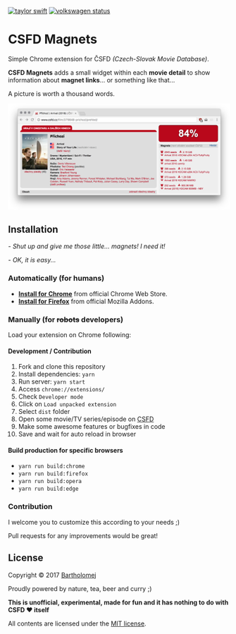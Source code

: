 [![taylor swift](https://img.shields.io/badge/secured%20by-taylor%20swift-brightgreen.svg)](https://twitter.com/SwiftOnSecurity)
[![volkswagen status](https://auchenberg.github.io/volkswagen/volkswargen_ci.svg?v=1)](https://github.com/auchenberg/volkswagen)

# CSFD Magnets

Simple Chrome extension for ČSFD *(Czech-Slovak Movie Database)*.

**CSFD Magnets** adds a small widget within each **movie detail** to show information about **magnet links**... or something like that...

A picture is worth a thousand words.

![Screenshot](https://raw.githubusercontent.com/bartholomej/csfd-magnets/master/_assets/csfd-magnets-promo.png)

## Installation
_- Shut up and give me those little... magnets! I need it!_

_- OK, it is easy..._

### Automatically (for humans)

- **[Install for Chrome](https://chrome.google.com/webstore/detail/csfd-magnets/kkoccljoocknljaljhpifcnkmillmilo)** from official Chrome Web Store.
- **[Install for Firefox](https://addons.mozilla.org/en-US/firefox/addon/csfd-magnets/)** from official Mozilla Addons.

### Manually (for ~~robots~~ developers)
Load your extension on Chrome following:

#### Development / Contribution
1. Fork and clone this repository
2. Install dependencies: `yarn`
3. Run server: `yarn start`
4. Access `chrome://extensions/`
5. Check `Developer mode`
6. Click on `Load unpacked extension`
7. Select `dist` folder
8. Open some movie/TV series/episode on [CSFD](https://www.csfd.cz/film/70049-mestecko-twin-peaks)
9. Make some awesome features or bugfixes in code
10. Save and wait for auto reload in browser

#### Build production for specific browsers
- `yarn run build:chrome`
- `yarn run build:firefox`
- `yarn run build:opera`
- `yarn run build:edge`

### Contribution
I welcome you to customize this according to your needs ;)

Pull requests for any improvements would be great!

## License

Copyright &copy; 2017 [Bartholomej](http://github.com/bartholomej)

Proudly powered by nature, tea, beer and curry ;)

**This is unofficial, experimental, made for fun and it has nothing to do with CSFD ❤️ itself** ️ ️

All contents are licensed under the [MIT license].

[MIT license]: LICENSE

